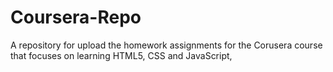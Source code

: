 # Coursera-Repo
A repository for upload the homework assignments for the Corusera course that focuses on learning HTML5, CSS and JavaScript,
